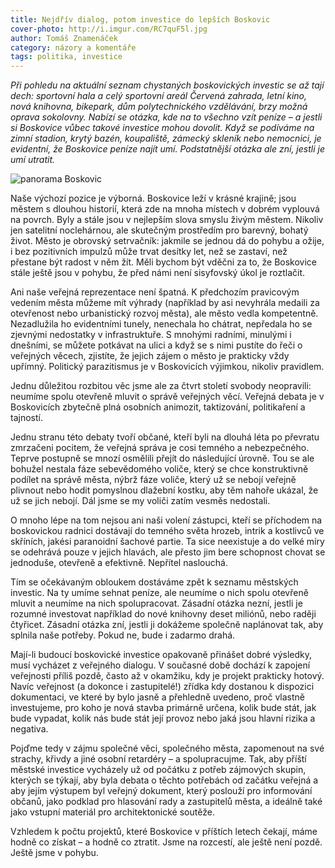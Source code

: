 ```yaml
---
title: Nejdřív dialog, potom investice do lepších Boskovic
cover-photo: http://i.imgur.com/RC7quF5l.jpg
author: Tomáš Znamenáček
category: názory a komentáře
tags: politika, investice
---
```


*Při pohledu na aktuální seznam chystaných boskovických investic se až tají dech: sportovní hala a celý sportovní areál Červená zahrada, letní kino, nová knihovna, bikepark, dům polytechnického vzdělávání, brzy možná oprava sokolovny. Nabízí se otázka, kde na to všechno vzít peníze – a jestli si Boskovice vůbec takové investice mohou dovolit. Když se podíváme na zimní stadion, krytý bazén, koupaliště, zámecký skleník nebo nemocnici, je evidentní, že Boskovice peníze najít umí. Podstatnější otázka ale zní, jestli je umí utratit.*

<img src="http://i.imgur.com/RC7quF5.jpg" alt="panorama Boskovic" class="img-responsive img-popup" data-author="Kristýna Znamenáčková">

Naše výchozí pozice je výborná. Boskovice leží v krásné krajině; jsou městem s dlouhou historií, která zde na mnoha místech v dobrém vyplouvá na povrch. Byly a stále jsou v nejlepším slova smyslu živým městem. Nikoliv jen satelitní noclehárnou, ale skutečným prostředím pro barevný, bohatý život. Město je obrovský setrvačník: jakmile se jednou dá do pohybu a ožije, i bez pozitivních impulzů může trvat desítky let, než se zastaví, než přestane být radost v něm žít. Měli bychom být vděčni za to, že Boskovice stále ještě jsou v pohybu, že před námi není sisyfovský úkol je roztlačit.

Ani naše veřejná reprezentace není špatná. K předchozím pravicovým vedením města můžeme mít výhrady (například by asi nevyhrála medaili za otevřenost nebo urbanistický rozvoj města), ale město vedla kompetentně. Nezadlužila ho evidentními tunely, nenechala ho chátrat, nepředala ho se zjevnými nedostatky v infrastruktuře. S mnohými radními, minulými i dnešními, se můžete potkávat na ulici a když se s nimi pustíte do řeči o veřejných věcech, zjistíte, že jejich zájem o město je prakticky vždy upřímný. Politický parazitismus je v Boskovicích výjimkou, nikoliv pravidlem.

Jednu důležitou rozbitou věc jsme ale za čtvrt století svobody neopravili: neumíme spolu otevřeně mluvit o správě veřejných věcí. Veřejná debata je v Boskovicích zbytečně plná osobních animozit, taktizování, politikaření a tajností.

Jednu stranu této debaty tvoří občané, kteří byli na dlouhá léta po převratu zmrzačeni pocitem, že veřejná správa je cosi temného a nebezpečného. Teprve postupně se mnozí osmělili přejít do následující úrovně. Tou se ale bohužel nestala fáze sebevědomého voliče, který se chce konstruktivně podílet na správě města, nýbrž fáze voliče, který už se nebojí veřejně plivnout nebo hodit pomyslnou dlažební kostku, aby těm nahoře ukázal, že už se jich nebojí. Dál jsme se my voliči zatím vesměs nedostali.

O mnoho lépe na tom nejsou ani naši volení zástupci, kteří se příchodem na boskovickou radnici dostávají do temného světa hrozeb, intrik a kostlivců ve skříních, jakési paranoidní šachové partie. Ta sice neexistuje a do velké míry se odehrává pouze v jejich hlavách, ale přesto jim bere schopnost chovat se jednoduše, otevřeně a efektivně. Nepřítel naslouchá.

Tím se očekávaným obloukem dostáváme zpět k seznamu městských investic. Na ty umíme sehnat peníze, ale neumíme o nich spolu otevřeně mluvit a neumíme na nich spolupracovat. Zásadní otázka nezní, jestli je rozumné investovat například do nové knihovny deset miliónů, nebo raději čtyřicet. Zásadní otázka zní, jestli ji dokážeme společně naplánovat tak, aby splnila naše potřeby. Pokud ne, bude i zadarmo drahá.

Mají-li budoucí boskovické investice opakovaně přinášet dobré výsledky, musí vycházet z veřejného dialogu. V současné době dochází k zapojení veřejnosti příliš pozdě, často až v okamžiku, kdy je projekt prakticky hotový. Navíc veřejnost (a dokonce i zastupitelé!) zřídka kdy dostanou k dispozici dokumentaci, ve které by bylo jasně a přehledně uvedeno, proč vlastně investujeme, pro koho je nová stavba primárně určena, kolik bude stát, jak bude vypadat, kolik nás bude stát její provoz nebo jaká jsou hlavní rizika a negativa.

Pojďme tedy v zájmu společné věci, společného města, zapomenout na své strachy, křivdy a jiné osobní retardéry – a spolupracujme. Tak, aby příští městské investice vycházely už od počátku z potřeb zájmových skupin, kterých se týkají, aby byla debata o těchto potřebách od začátku veřejná a aby jejím výstupem byl veřejný dokument, který poslouží pro informování občanů, jako podklad pro hlasování rady a zastupitelů města, a ideálně také jako vstupní materiál pro architektonické soutěže.

Vzhledem k počtu projektů, které Boskovice v příštích letech čekají, máme hodně co získat – a hodně co ztratit. Jsme na rozcestí, ale ještě není pozdě. Ještě jsme v pohybu.